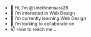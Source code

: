 - 👋 Hi, I’m @sinethnimsara26
- 👀 I’m interested in Web Design
- 🌱 I’m currently learning Web Design
- 💞️ I’m looking to collaborate on 
- 📫 How to reach me ...

<!---
sinethnimsara26/sinethnimsara26 is a ✨ special ✨ repository because its `README.md` (this file) appears on your GitHub profile.
You can click the Preview link to take a look at your changes.
--->
